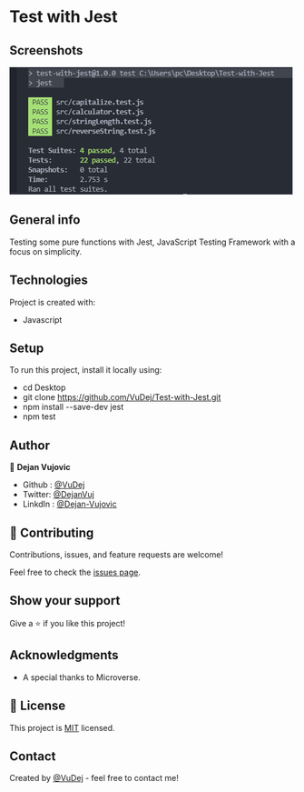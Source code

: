 # Test with Jest

## Screenshots
![Example screenshot](img/test.PNG)


## General info
Testing some pure functions with Jest,
JavaScript Testing Framework with a focus on simplicity.

	
## Technologies
Project is created with:
* Javascript


## Setup
To run this project, install it locally using:
* cd Desktop
* git clone https://github.com/VuDej/Test-with-Jest.git
* npm install --save-dev jest
* npm test

## Author

👤 **Dejan Vujovic**

- Github : [@VuDej](https://github.com/VuDej)
- Twitter: [@DejanVuj](https://twitter.com/DejanVuj)
- LinkdIn : [@Dejan-Vujovic](https://www.linkedin.com/in/dejan-vujovic-5a0672225/)


## 🤝 Contributing

Contributions, issues, and feature requests are welcome!

Feel free to check the [issues page](https://github.com/VuDej/Test-with-Jest/issues).

## Show your support

Give a ⭐️ if you like this project!

## Acknowledgments

- A special thanks to Microverse.

## 📝 License

This project is [MIT](LICENSE) licensed.

## Contact
Created by [@VuDej](https://github.com/VuDej) - feel free to contact me!

